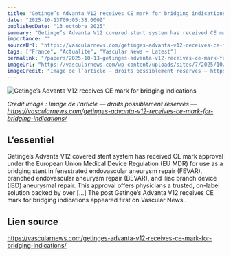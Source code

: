 ```yaml
---
title: "Getinge’s Advanta V12 receives CE mark for bridging indications"
date: "2025-10-13T09:05:38.000Z"
publishedDate: "13 octobre 2025"
summary: "Getinge’s Advanta V12 covered stent system has received CE mark approval under the European Union Medical Device Regulation (EU MDR) for use as a bridging stent in fenestrated endovascular aneurysm repair (FEVAR), branched endovascular aneurysm repair (BEVAR), and iliac branch device (IBD) aneurysmal repair. This approval offers physicians a trusted, on-label solution backed by over [&#8230;] The post Getinge’s Advanta V12 receives CE mark for bridging indications appeared first on Vascular News ."
importance: ""
sourceUrl: "https://vascularnews.com/getinges-advanta-v12-receives-ce-mark-for-bridging-indications/"
tags: ["France", "Actualité", "Vascular News — Latest"]
permalink: "/papers/2025-10-13-getinges-advanta-v12-receives-ce-mark-for-bridging-indications"
imageUrl: "https://vascularnews.com/wp-content/uploads/sites/7/2025/10/b100c8b2895c9fd7_800x800ar.jpg"
imageCredit: "Image de l’article — droits possiblement réservés — https://vascularnews.com/getinges-advanta-v12-receives-ce-mark-for-bridging-indications/"
---
```


![Getinge’s Advanta V12 receives CE mark for bridging indications](https://vascularnews.com/wp-content/uploads/sites/7/2025/10/b100c8b2895c9fd7_800x800ar.jpg)

*Crédit image : Image de l’article — droits possiblement réservés — https://vascularnews.com/getinges-advanta-v12-receives-ce-mark-for-bridging-indications/*

## L’essentiel

Getinge’s Advanta V12 covered stent system has received CE mark approval under the European Union Medical Device Regulation (EU MDR) for use as a bridging stent in fenestrated endovascular aneurysm repair (FEVAR), branched endovascular aneurysm repair (BEVAR), and iliac branch device (IBD) aneurysmal repair. This approval offers physicians a trusted, on-label solution backed by over [&#8230;] The post Getinge’s Advanta V12 receives CE mark for bridging indications appeared first on Vascular News .

## Lien source

https://vascularnews.com/getinges-advanta-v12-receives-ce-mark-for-bridging-indications/

